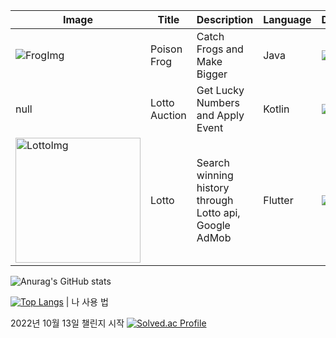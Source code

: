 
| Image | Title | Description | Language |Download | Repo
| --- | --- | --- | --- | --- | --- |
| ![FrogImg](https://github.com/hanescargot/hanescargot/assets/84563848/9950d013-6962-4d5c-b3d5-ac14fef74e48) | Poison Frog | Catch Frogs and Make Bigger | Java |  <a href="www.naver.com" target="_blank"><img src="https://github.com/hanescargot/PoisonFrog"/></a> | null
| null | Lotto Auction | Get Lucky Numbers and Apply Event | Kotlin |  <a href="www.naver.com" target="_blank"><img src="https://github.com/hanescargot/lotto_game_MVP"/></a> | null
| <img width="200" alt="LottoImg" src="https://github.com/hanescargot/hanescargot/assets/84563848/2f2319be-ce46-4e90-9bb2-1c411cf3cf23"> | Lotto | Search winning history through Lotto api, Google AdMob | Flutter |  <a href="https://play.google.com/store/apps/details?id=com.dpyrion.lotto_korea&pcampaignid=web_share" target="_blank"><img src="https://img.shields.io/badge/Download In Market-FFFFFF?style=plastic&logo=Flutter&logoColor=02569B"/></a> | <a href="https://github.com/hanescargot/lotto_game.git" target="_blank"><img src="https://img.shields.io/badge/github%20pages-121013?style=for-the-badge&logo=github&logoColor=white"/></a>



<!---
hanescargot/hanescargot is a ✨ special ✨ repository because its `README.md` (this file) appears on your GitHub profile.
You can click the Preview link to take a look at your changes.
--->



![Anurag's GitHub stats](https://github-readme-stats.vercel.app/api?username=hanescargot&show_icons=true&theme=outrun)


[![Top Langs](https://github-readme-stats.vercel.app/api/top-langs/?username=hanescargot)](https://github.com/hanescargot/github-readme-statst&show_icons=true&theme=outrun) | 나 사용 법

2022년 10월 13일 챌린지 시작
[![Solved.ac Profile](http://mazassumnida.wtf/api/v2/generate_badge?boj=hanescargotit)](https://solved.ac/hanescargotit/)

<!--START_SECTION:waka-->
<!--END_SECTION:waka-->
